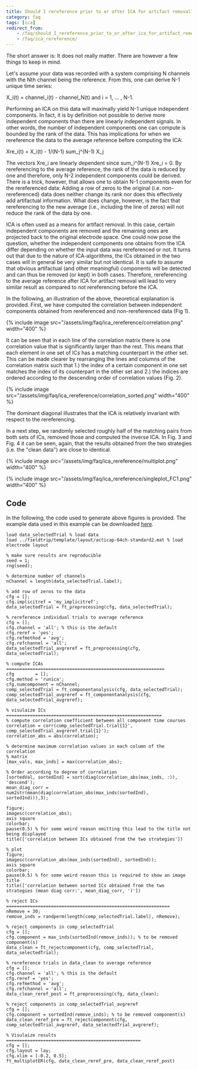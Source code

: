 ```yaml
---
title: Should I rereference prior to or after ICA for artifact removal?
category: faq
tags: [ica]
redirect_from:
    - /faq/should_I_rereference_prior_to_or_after_ica_for_artifact_removal/
    - /faq/ica_rereference/
---
```


The short answer is: It does not really matter. There are however a few things to keep in mind.

Let's assume your data was recorded with a system comprising N channels with the Nth channel being the reference. From this, one can derive N-1 unique time series:

X_i(t) = channel_i(t) - channel_N(t) and i = 1, … , N-1.

Performing an ICA on this data will maximally yield N-1 unique independent components. In fact, it is by definition not possible to derive more independent components than there are linearly independent signals. In other words, the number of independent components one can compute is bounded by the rank of the data. This has implications for when we rereference the data to the average reference before computing the ICA:

Xre_i(t) = X_i(t) - 1/(N-1) sum_j^(N-1) X_j

The vectors Xre_i are linearly dependent since sum_i^(N-1) Xre_i = 0. By rereferencing to the average reference, the rank of the data is reduced by one and therefore, only N-2 independent components could be derived. There is a trick, however, that allows one to obtain N-1 components even for the rereferenced data: Adding a row of zeros to the original (i.e. non-rereferenced) data does neither change its rank nor does this effectively add artifactual information. What does change, however, is the fact that rereferencing to the new average (i.e., including the line of zeros) will not reduce the rank of the data by one.

ICA is often used as a means for artifact removal. In this case, certain independent components are removed and the remaining ones are projected back to the original electrode space. One could now pose the question, whether the independent components one obtains from the ICA differ depending on whether the input data was rereferenced or not. It turns out that due to the nature of ICA-algorithms, the ICs obtained in the two cases will in general be very similar but not identical. It is safe to assume that obvious artifactual (and other meaningful) components will be detected and can thus be removed (or kept) in both cases. Therefore, rereferencing to the average reference after ICA for artifact removal will lead to very similar result as compared to not rereferencing before the ICA.

In the following, an illustration of the above, theoretical explanation is provided. First, we have computed the correlation between independent components obtained from rereferenced and non-rereferenced data (Fig 1).

{% include image src="/assets/img/faq/ica_rereference/correlation.png" width="400" %}

It can be seen that in each line of the correlation matrix there is one correlation value that is significantly larger than the rest. This means that each element in one set of ICs has a matching counterpart in the other set. This can be made clearer by rearranging the lines and columns of the correlation matrix such that 1.) the index of a certain component in one set matches the index of its counterpart in the other set and 2.) the indices are ordered according to the descending order of correlation values (Fig. 2).

{% include image src="/assets/img/faq/ica_rereference/correlation_sorted.png" width="400" %}

The dominant diagonal illustrates that the ICA is relatively invariant with respect to the rereferencing.

In a next step, we randomly selected roughly half of the matching pairs from both sets of ICs, removed those and computed the inverse ICA. In Fig. 3 and Fig. 4 it can be seen, again, that the results obtained from the two strategies (i.e. the "clean data") are close to identical.

{% include image src="/assets/img/faq/ica_rereference/multiplot.png" width="400" %}

{% include image src="/assets/img/faq/ica_rereference/singleplot_FC1.png" width="400" %}

## Code

In the following, the code used to generate above figures is provided. The example data used in this example can be downloaded [here](https://download.fieldtriptoolbox.org/example/rereference/).

```
load data_selectedTrial % load data
load ../fieldtrip/template/layout/acticap-64ch-standard2.mat % load electrode layout

% make sure results are reproducible
seed = 1;
rng(seed);

% determine number of channels
nChannel = length(data_selectedTrial.label);

% add row of zeros to the data
cfg = [];
cfg.implicitref = 'my_implicitref';
data_selectedTrial = ft_preprocessing(cfg, data_selectedTrial);

% rereference individual trials to average reference
cfg = [];
cfg.channel = 'all'; % this is the default
cfg.reref = 'yes';
cfg.refmethod = 'avg';
cfg.refchannel = 'all';
data_selectedTrial_avgreref = ft_preprocessing(cfg, data_selectedTrial);

% compute ICAs ============================================================
cfg        = [];
cfg.method = 'runica';
cfg.numcomponent = nChannel;
comp_selectedTrial = ft_componentanalysis(cfg, data_selectedTrial);
comp_selectedTrial_avgreref = ft_componentanalysis(cfg, data_selectedTrial_avgreref);

% visulaize ICs ===========================================================
% compute correlation coefficient between all component time courses
correlation = corr(comp_selectedTrial.trial{1}', comp_selectedTrial_avgreref.trial{1}');
correlation_abs = abs(correlation);

% determine maximum correlation values in each column of the correlation
% matrix
[max_vals, max_inds] = max(correlation_abs);

% Order according to degree of correlation
[sortedVal, sortedInd] = sort(diag(correlation_abs(max_inds, :)), 'descend');
mean_diag_corr = num2str(mean(diag(correlation_abs(max_inds(sortedInd), sortedInd))),3);

figure;
imagesc(correlation_abs);
axis square
colorbar;
pause(0.5) % for some weird reason omitting this lead to the title not being displayed
title(['correlation between ICs obtained from the two strategies'])

% plot
figure;
imagesc(correlation_abs(max_inds(sortedInd), sortedInd));
axis square
colorbar;
pause(0.5) % for some weird reason this is required to show an image title
title(['correlation between sorted ICs obtained from the two strategies (mean diag corr:', mean_diag_corr, ')'])

% reject ICs ==============================================================
nRemove = 30;
remove_inds = randperm(length(comp_selectedTrial.label), nRemove);

% reject components in comp_selectedTrial
cfg = [];
cfg.component = max_inds(sortedInd(remove_inds)); % to be removed component(s)
data_clean = ft_rejectcomponent(cfg, comp_selectedTrial, data_selectedTrial);

% rereference trials in data_clean to average reference
cfg = [];
cfg.channel = 'all'; % this is the default
cfg.reref = 'yes';
cfg.refmethod = 'avg';
cfg.refchannel = 'all';
data_clean_reref_post = ft_preprocessing(cfg, data_clean);

% reject components in comp_selectedTrial_avgreref
cfg = [];
cfg.component = sortedInd(remove_inds); % to be removed component(s)
data_clean_reref_pre = ft_rejectcomponent(cfg, comp_selectedTrial_avgreref, data_selectedTrial_avgreref);

% Visulaize results ===================================================
cfg = [];
cfg.layout = lay;
cfg.xlim = [-0.2, 0.5];
ft_multiplotER(cfg, data_clean_reref_pre, data_clean_reref_post)
```
